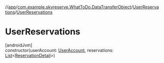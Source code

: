 //[app](../../../index.md)/[com.example.skyreserve.WhatToDo.DataTransferObject](../index.md)/[UserReservations](index.md)/[UserReservations](-user-reservations.md)

# UserReservations

[androidJvm]\
constructor(userAccount: [UserAccount](../../com.example.skyreserve.database.room.entity/-user-account/index.md), reservations: [List](https://kotlinlang.org/api/latest/jvm/stdlib/kotlin.collections/-list/index.html)&lt;[ReservationDetail](../-reservation-detail/index.md)&gt;)
